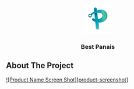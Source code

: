 <!-- PROJECT LOGO -->
<br />
<div align="center">
  <a href="https://https://github.com/LucasB25/web-panais">
    <img src="assets/panais.png" alt="Logo" width="80" height="80">
  </a>

  <h3 align="center">Best Panais</h3>
</div>




<!-- ABOUT THE PROJECT -->
## About The Project

[![Product Name Screen Shot][product-screenshot]](http://panaisdev.tk)
